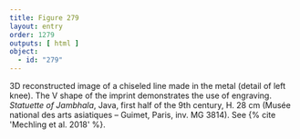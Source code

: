 ```yaml
---
title: Figure 279
layout: entry
order: 1279
outputs: [ html ]
object:
  - id: "279"
---
```


3D reconstructed image of a chiseled line made in the metal (detail of left knee). The V shape of the imprint demonstrates the use of engraving. *Statuette of Jambhala*, Java, first half of the 9th century, H. 28 cm (Musée national des arts asiatiques – Guimet, Paris, inv. MG 3814). See {% cite 'Mechling et al. 2018' %}.
